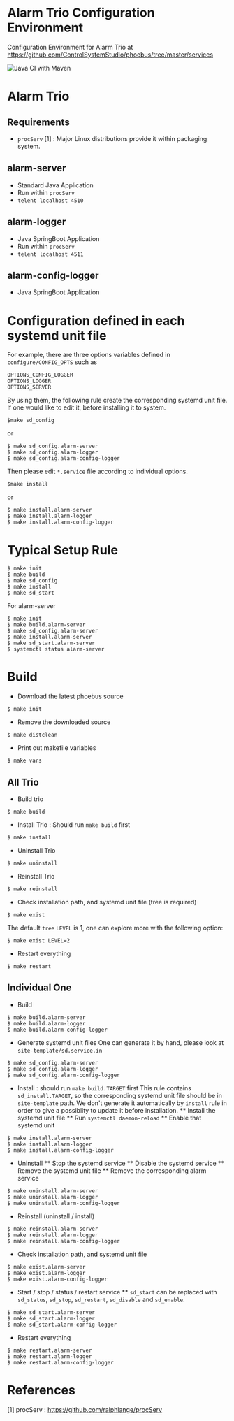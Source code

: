 Alarm Trio Configuration Environment
===

Configuration Environment for Alarm Trio at https://github.com/ControlSystemStudio/phoebus/tree/master/services

![Java CI with Maven](https://github.com/jeonghanlee/alarms-env/workflows/Java%20CI%20with%20Maven/badge.svg)

# Alarm Trio

## Requirements
* `procServ` [1] : Major Linux distributions provide it within packaging system. 

## alarm-server
* Standard Java Application
* Run within `procServ`
* `telent localhost 4510`

## alarm-logger
* Java SpringBoot Application 
* Run within `procServ`
* `telent localhost 4511`

## alarm-config-logger
* Java SpringBoot Application


# Configuration defined in each systemd unit file

For example, there are three options variables defined in `configure/CONFIG_OPTS` such as 
```
OPTIONS_CONFIG_LOGGER
OPTIONS_LOGGER
OPTIONS_SERVER
```
By using them, the following rule create the corresponding systemd unit file. If one would like to edit it, before installing it to system. 

```
$make sd_config
```
or
```
$ make sd_config.alarm-server
$ make sd_config.alarm-logger
$ make sd_config.alarm-config-logger
```

Then please edit `*.service` file according to individual options. 

```
$make install 
```
or 
```
$ make install.alarm-server
$ make install.alarm-logger
$ make install.alarm-config-logger
```

# Typical Setup Rule

```
$ make init
$ make build
$ make sd_config
$ make install
$ make sd_start
```
For alarm-server

```
$ make init
$ make build.alarm-server
$ make sd_config.alarm-server
$ make install.alarm-server
$ make sd_start.alarm-server
$ systemctl status alarm-server
```


# Build

* Download the latest phoebus source
```
$ make init
```

* Remove the downloaded source
```
$ make distclean
```

* Print out makefile variables
```
$ make vars
```


## All Trio

* Build trio
```
$ make build
```
* Install Trio : Should run `make build` first

```
$ make install
```
* Uninstall Trio
```
$ make uninstall
```

* Reinstall Trio
```
$ make reinstall
```

* Check installation path, and systemd unit file (tree is required)
```
$ make exist
```
The default `tree` `LEVEL` is 1, one can explore more with the following option:
```
$ make exist LEVEL=2
```

* Restart everything

```
$ make restart
```



## Individual One

* Build
```
$ make build.alarm-server
$ make build.alarm-logger
$ make build.alarm-config-logger
```

* Generate systemd unit files
One can generate it by hand, please look at `site-template/sd.service.in`
```
$ make sd_config.alarm-server
$ make sd_config.alarm-logger
$ make sd_config.alarm-config-logger

```

* Install : should run `make build.TARGET` first
This rule contains `sd_install.TARGET`, so the corresponding systemd unit file should be in `site-template` path. We don't generate it automatically by `install` rule in order to give a possiblity to update it before installation. 
** Install the systemd unit file
** Run `systemctl daemon-reload`
** Enable that systemd unit
```
$ make install.alarm-server
$ make install.alarm-logger
$ make install.alarm-config-logger
```

* Uninstall 
** Stop the systemd service
** Disable the systemd service
** Remove the systemd unit file
** Remove the corresponding alarm service

```
$ make uninstall.alarm-server
$ make uninstall.alarm-logger
$ make uninstall.alarm-config-logger
```

* Reinstall (uninstall / install)
```
$ make reinstall.alarm-server
$ make reinstall.alarm-logger
$ make reinstall.alarm-config-logger
```


* Check installation path, and systemd unit file
```
$ make exist.alarm-server
$ make exist.alarm-logger
$ make exist.alarm-config-logger
```




* Start / stop / status / restart service
** `sd_start` can be replaced with `sd_status`, `sd_stop`, `sd_restart`, `sd_disable` and `sd_enable`. 

```
$ make sd_start.alarm-server
$ make sd_start.alarm-logger
$ make sd_start.alarm-config-logger
```

* Restart everything

```
$ make restart.alarm-server
$ make restart.alarm-logger
$ make restart.alarm-config-logger
```

# References
[1] procServ : https://github.com/ralphlange/procServ
